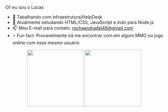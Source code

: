 Oi! eu sou o Lucas

- 🔭 Tabalhando com infraestrutura/HelpDesk
- 🌱 Atualmente estudando HTML/CSS, JavaScript e indo para Node.js
- 📫 Meu E-mail para contato: rochaandradel48@gmail.com
- ⚡ Fun fact: Provavelmente irá me encontrar com em algum MMO ou jogo online com esse mesmo usuário

<div align="center">
  <a href="https://github.com/Karnameron">
  <img height="180em" src="https://github-readme-stats.vercel.app/api?username=karnameron&show_icons=true&theme=github_dark&include_all_commits=true&count_private=true"/>
  <img height="180em" src="https://github-readme-stats.vercel.app/api/top-langs/?username=karnameron&layout=compact&langs_count=7&theme=github_dark"/>
</div>
